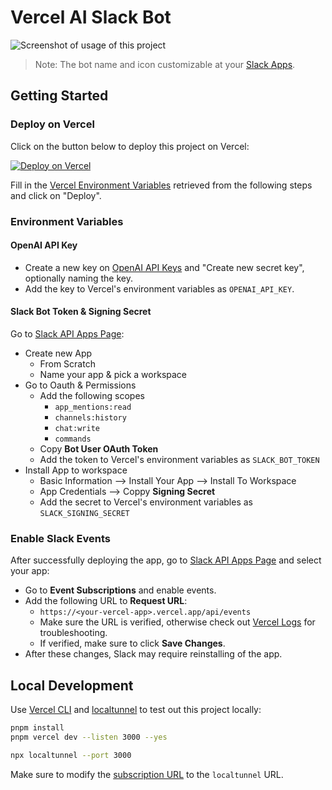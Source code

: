 # Vercel AI Slack Bot

![Screenshot of usage of this project](https://github.com/devjiwonchoi/vercel-ai-slackbot/assets/120007119/eb71cacc-573c-43e5-9cb3-089850957dd6)

> Note: The bot name and icon customizable at your [Slack Apps](https://api.slack.com/apps).

## Getting Started

### Deploy on Vercel

Click on the button below to deploy this project on Vercel:

[![Deploy on Vercel](https://vercel.com/button)](https://vercel.com/new/clone?repository-url=https://github.com/devjiwonchoi/vercel-ai-slackbot&env=OPENAI_API_KEY,SLACK_BOT_TOKEN,SLACK_SIGNING_SECRET)

Fill in the [Vercel Environment Variables](https://vercel.com/docs/projects/environment-variables) retrieved from the following steps and click on "Deploy".

### Environment Variables

#### OpenAI API Key

- Create a new key on [OpenAI API Keys](https://platform.openai.com/api-keys) and "Create new secret key", optionally naming the key.
- Add the key to Vercel's environment variables as `OPENAI_API_KEY`.

#### Slack Bot Token & Signing Secret

Go to [Slack API Apps Page](https://api.slack.com/apps):

- Create new App
  - From Scratch
  - Name your app & pick a workspace
- Go to Oauth & Permissions
  - Add the following scopes
    - `app_mentions:read`
    - `channels:history`
    - `chat:write`
    - `commands`
  - Copy **Bot User OAuth Token**
  - Add the token to Vercel's environment variables as `SLACK_BOT_TOKEN`
- Install App to workspace
  - Basic Information --> Install Your App --> Install To Workspace
  - App Credentials --> Coppy **Signing Secret**
  - Add the secret to Vercel's environment variables as `SLACK_SIGNING_SECRET`

### Enable Slack Events

After successfully deploying the app, go to [Slack API Apps Page](https://api.slack.com/apps) and select your app:

- Go to **Event Subscriptions** and enable events.
- Add the following URL to **Request URL**:
  - `https://<your-vercel-app>.vercel.app/api/events`
  - Make sure the URL is verified, otherwise check out [Vercel Logs](https://vercel.com/docs/observability/runtime-logs) for troubleshooting.
  - If verified, make sure to click **Save Changes**.
- After these changes, Slack may require reinstalling of the app.

## Local Development

Use [Vercel CLI](https://vercel.com/docs/cli) and [localtunnel](https://github.com/localtunnel/localtunnel) to test out this project locally:

```sh
pnpm install
pnpm vercel dev --listen 3000 --yes
```

```sh
npx localtunnel --port 3000
```

Make sure to modify the [subscription URL](./README.md/#enable-slack-events) to the `localtunnel` URL.
